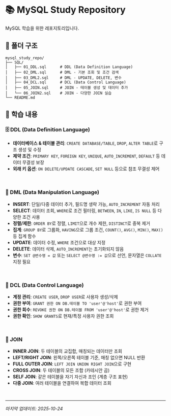 # 📚 MySQL Study Repository

MySQL 학습을 위한 레포지토리입니다.

## 📂 폴더 구조
```
mysql_study_repo/
├── SQL/
│   ├── 01_DDL.sql      # DDL (Data Definition Language)
│   ├── 02_DML.sql      # DML - 기본 조회 및 조건 검색
│   ├── 03_DML2.sql     # DML - UPDATE, DELETE, 변수
│   ├── 04_DCL.sql      # DCL (Data Control Language)
│   ├── 05_JOIN.sql     # JOIN - 테이블 생성 및 데이터 추가
│   └── 06_JOIN2.sql    # JOIN - 다양한 JOIN 실습
└── README.md
```

## 📂 학습 내용

### 🗄️ DDL (Data Definition Language)
- **데이터베이스 & 테이블 관리**: `CREATE DATABASE/TABLE`, `DROP`, `ALTER TABLE`로 구조 생성 및 수정
- **제약 조건**: `PRIMARY KEY`, `FOREIGN KEY`, `UNIQUE`, `AUTO_INCREMENT`, `DEFAULT` 등 데이터 무결성 보장
- **외래 키 옵션**: `ON DELETE/UPDATE CASCADE`, `SET NULL` 등으로 참조 무결성 제어

<br/>

### 📝 DML (Data Manipulation Language)
- **INSERT**: 단일/다중 데이터 추가, 필드명 생략 가능, `AUTO_INCREMENT` 자동 처리
- **SELECT**: 데이터 조회, `WHERE`로 조건 필터링, `BETWEEN`, `IN`, `LIKE`, `IS NULL` 등 다양한 조건 사용
- **정렬/제한**: `ORDER BY`로 정렬, `LIMIT`으로 개수 제한, `DISTINCT`로 중복 제거
- **집계**: `GROUP BY`로 그룹화, `HAVING`으로 그룹 조건, `COUNT()`, `AVG()`, `MIN()`, `MAX()` 등 집계 함수
- **UPDATE**: 데이터 수정, `WHERE` 조건으로 대상 지정
- **DELETE**: 데이터 삭제, `AUTO_INCREMENT`는 초기화되지 않음
- **변수**: `SET @변수명 = 값` 또는 `SELECT @변수명 := 값`으로 선언, 문자열은 `COLLATE` 지정 필요

<br/>

### 🔐 DCL (Data Control Language)
- **계정 관리**: `CREATE USER`, `DROP USER`로 사용자 생성/삭제
- **권한 부여**: `GRANT 권한 ON DB.테이블 TO 'user'@'host'`로 권한 부여
- **권한 회수**: `REVOKE 권한 ON DB.테이블 FROM 'user'@'host'`로 권한 제거
- **권한 확인**: `SHOW GRANTS`로 현재/특정 사용자 권한 조회

<br/>

### 🔗 JOIN
- **INNER JOIN**: 두 테이블의 교집합, 매칭되는 데이터만 조회
- **LEFT/RIGHT JOIN**: 왼쪽/오른쪽 테이블 기준, 매칭 없으면 NULL 반환
- **FULL OUTER JOIN**: `LEFT JOIN UNION RIGHT JOIN`으로 구현
- **CROSS JOIN**: 두 테이블의 모든 조합 (카테시안 곱)
- **SELF JOIN**: 같은 테이블을 자기 자신과 조인 (계층 구조 표현)
- **다중 JOIN**: 여러 테이블을 연결하여 복합 데이터 조회

<br/>

---
*마지막 업데이트: 2025-10-24*
